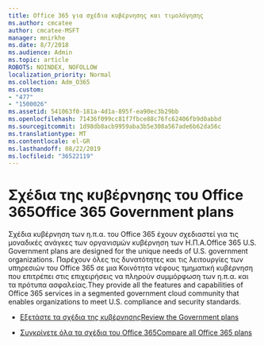 ```yaml
---
title: Office 365 για σχέδια κυβέρνησης και τιμολόγησης
ms.author: cmcatee
author: cmcatee-MSFT
manager: mnirkhe
ms.date: 8/7/2018
ms.audience: Admin
ms.topic: article
ROBOTS: NOINDEX, NOFOLLOW
localization_priority: Normal
ms.collection: Adm_O365
ms.custom:
- "477"
- "1500026"
ms.assetid: 541063f0-181a-4d1a-895f-ea90ec3b29bb
ms.openlocfilehash: 71436f099cc81f7fbce88c76fc62406fb9d0abbd
ms.sourcegitcommit: 1d98db8acb9959aba3b5e308a567ade6b62da56c
ms.translationtype: MT
ms.contentlocale: el-GR
ms.lasthandoff: 08/22/2019
ms.locfileid: "36522119"
---
```

# <a name="office-365-government-plans"></a><span data-ttu-id="a00fe-102">Σχέδια της κυβέρνησης του Office 365</span><span class="sxs-lookup"><span data-stu-id="a00fe-102">Office 365 Government plans</span></span>

<span data-ttu-id="a00fe-103">Σχέδια κυβέρνηση των η.π.α. του Office 365 έχουν σχεδιαστεί για τις μοναδικές ανάγκες των οργανισμών κυβέρνηση των Η.Π.Α.</span><span class="sxs-lookup"><span data-stu-id="a00fe-103">Office 365 U.S. Government plans are designed for the unique needs of U.S. government organizations.</span></span> <span data-ttu-id="a00fe-104">Παρέχουν όλες τις δυνατότητες και τις λειτουργίες των υπηρεσιών του Office 365 σε μια Κοινότητα νέφους τμηματική κυβέρνηση που επιτρέπει στις επιχειρήσεις να πληρούν συμμόρφωση των η.π.α. και τα πρότυπα ασφαλείας.</span><span class="sxs-lookup"><span data-stu-id="a00fe-104">They provide all the features and capabilities of Office 365 services in a segmented government cloud community that enables organizations to meet U.S. compliance and security standards.</span></span>
  
- [<span data-ttu-id="a00fe-105">Εξετάστε τα σχέδια της κυβέρνησης</span><span class="sxs-lookup"><span data-stu-id="a00fe-105">Review the Government plans</span></span>](https://products.office.com/government/compare-office-365-government-plans)

- [<span data-ttu-id="a00fe-106">Συγκρίνετε όλα τα σχέδια του Office 365</span><span class="sxs-lookup"><span data-stu-id="a00fe-106">Compare all Office 365 plans</span></span>](https://products.office.com/business/compare-more-office-365-for-business-plans)